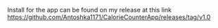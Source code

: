 Install for the app can be found on my release at this link
https://github.com/Antoshka1171/CalorieCounterApp/releases/tag/v1.0
